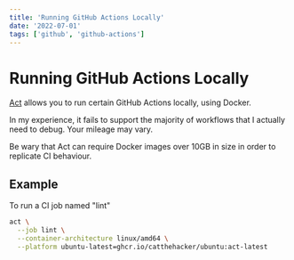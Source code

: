 ```yaml
---
title: 'Running GitHub Actions Locally'
date: '2022-07-01'
tags: ['github', 'github-actions']
---
```


# Running GitHub Actions Locally

[Act](https://github.com/nektos/act) allows you to run certain GitHub Actions locally, using Docker.

In my experience, it fails to support the majority of workflows that I actually need to debug. Your mileage may vary.

Be wary that Act can require Docker images over 10GB in size in order to replicate CI behaviour.

## Example

To run a CI job named "lint"

```bash
act \
  --job lint \
  --container-architecture linux/amd64 \
  --platform ubuntu-latest=ghcr.io/catthehacker/ubuntu:act-latest
```
